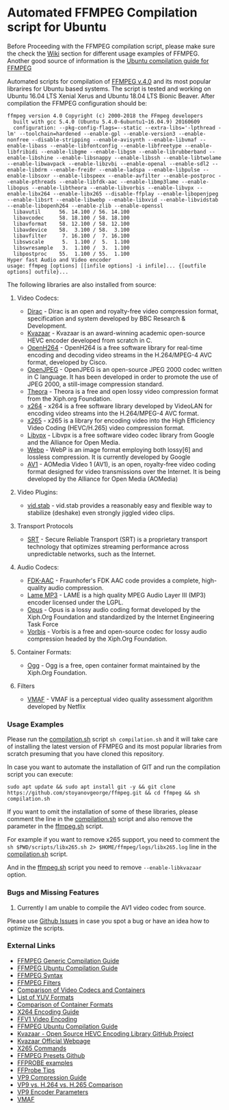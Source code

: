 # Automated FFMPEG Compilation script for Ubuntu

Before Proceeding with the FFMPEG compilation script, please make sure the check the [Wiki](https://github.com/stoyanovgeorge/ffmpeg/wiki "Wiki") section for different usage examples of FFMPEG. Another good source of information is the [Ubuntu compilation guide for FFMPEG](https://trac.ffmpeg.org/wiki/CompilationGuide/Ubuntu)

Automated scripts for compilation of [FFMPEG v.4.0](https://ffmpeg.org/ "FFMPEG Official Page") and its most popular librarires for Ubuntu based systems. The script is tested and working on Ubuntu 16.04 LTS Xenial Xerus and Ubuntu 18.04 LTS Bionic Beaver. After compilation the FFMPEG configuration should be:

```
ffmpeg version 4.0 Copyright (c) 2000-2018 the FFmpeg developers
  built with gcc 5.4.0 (Ubuntu 5.4.0-6ubuntu1~16.04.9) 20160609
  configuration: --pkg-config-flags=--static --extra-libs='-lpthread -lm' --toolchain=hardened --enable-gpl --enable-version3 --enable-nonfree --disable-stripping --enable-avisynth --enable-libvmaf --enable-libass --enable-libfontconfig --enable-libfreetype --enable-libfribidi --enable-libgme --enable-libgsm --enable-librubberband --enable-libshine --enable-libsnappy --enable-libssh --enable-libtwolame --enable-libwavpack --enable-libzvbi --enable-openal --enable-sdl2 --enable-libdrm --enable-frei0r --enable-ladspa --enable-libpulse --enable-libsoxr --enable-libspeex --enable-avfilter --enable-postproc --enable-pthreads --enable-libfdk-aac --enable-libmp3lame --enable-libopus --enable-libtheora --enable-libvorbis --enable-libvpx --enable-libx264 --enable-libx265 --disable-ffplay --enable-libopenjpeg --enable-libsrt --enable-libwebp --enable-libxvid --enable-libvidstab --enable-libopenh264 --enable-zlib --enable-openssl
  libavutil      56. 14.100 / 56. 14.100
  libavcodec     58. 18.100 / 58. 18.100
  libavformat    58. 12.100 / 58. 12.100
  libavdevice    58.  3.100 / 58.  3.100
  libavfilter     7. 16.100 /  7. 16.100
  libswscale      5.  1.100 /  5.  1.100
  libswresample   3.  1.100 /  3.  1.100
  libpostproc    55.  1.100 / 55.  1.100
Hyper fast Audio and Video encoder
usage: ffmpeg [options] [[infile options] -i infile]... {[outfile options] outfile}...
``` 

The following libraries are also installed from source: 
1. Video Codecs:
	* [Dirac](http://www.bbc.co.uk/opensource/projects/dirac/ "Dirac Codec") - Dirac is an open and royalty-free video compression format, specification and system developed by BBC Research & Development.
	* [Kvazaar](http://ultravideo.cs.tut.fi/ "Kvazaar Codec") - Kvazaar is an award-winning academic open-source HEVC encoder developed from scratch in C.
	* [OpenH264](http://www.openh264.org/ "OpenH264 Codec") - OpenH264 is a free software library for real-time encoding and decoding video streams in the H.264/MPEG-4 AVC format, developed by Cisco.
	* [OpenJPEG](http://www.openjpeg.org/ "OpenJPEG Codec") - OpenJPEG is an open-source JPEG 2000 codec written in C language. It has been developed in order to promote the use of JPEG 2000, a still-image compression standard.
	* [Theora](https://www.theora.org/ "Theora Codec") - Theora is a free and open lossy video compression format from the Xiph.org Foundation.
	* [x264](http://www.videolan.org/developers/x264.html "x264 Codec") - x264 is a free software library developed by VideoLAN for encoding video streams into the H.264/MPEG-4 AVC format.
	* [x265](http://www.videolan.org/developers/x264.html "x265 Codec") - x265 is a library for encoding video into the High Efficiency Video Coding (HEVC/H.265) video compression format.
	* [Libvpx](https://www.webmproject.org/code/ "Libvpx Codec") - Libvpx is a free software video codec library from Google and the Alliance for Open Media. 
	* [Webp](https://developers.google.com/speed/webp/ "Webp Codec") - WebP is an image format employing both lossy[6] and lossless compression. It is currently developed by Google
	* [AV1](https://aomedia.org/) - AOMedia Video 1 (AV1), is an open, royalty-free video coding format designed for video transmissions over the Internet. It is being developed by the Alliance for Open Media (AOMedia)
	
2. Video Plugins:
	* [vid.stab](http://public.hronopik.de/vid.stab/ "vid.stab Video Plugin") - vid.stab provides a reasonably easy and flexible way to stabilize (deshake) even strongly jiggled video clips.

3. Transport Protocols
	* [SRT](https://www.srtalliance.org/) - Secure Reliable Transport (SRT) is a proprietary transport technology that optimizes streaming performance across unpredictable networks, such as the Internet.

4. Audio Codecs:
	* [FDK-AAC](https://www.iis.fraunhofer.de/en/ff/amm/impl.html "FDK-AAC Codec") - Fraunhofer's FDK AAC code provides a complete, high-quality audio compression.
	* [Lame MP3](http://lame.sourceforge.net/ "Lame MP3 Codec") - LAME is a high quality MPEG Audio Layer III (MP3) encoder licensed under the LGPL.
	* [Opus](http://opus-codec.org/downloads/ "Opus Codec") - Opus is a lossy audio coding format developed by the Xiph.Org Foundation and standardized by the Internet Engineering Task Force
	* [Vorbis](http://www.vorbis.com/ "Vorbis Codec") - Vorbis is a free and open-source codec for lossy audio compression headed by the Xiph.Org Foundation.

5. Container Formats:
	* [Ogg](https://www.xiph.org/ogg/ "Ogg Container Format") - Ogg is a free, open container format maintained by the Xiph.Org Foundation.
6. Filters
	* [VMAF](https://github.com/Netflix/vmaf "VMAF Github Page") - VMAF is a perceptual video quality assessment algorithm developed by Netflix


### Usage Examples

Please run the [compilation.sh](https://github.com/stoyanovgeorge/ffmpeg/blob/master/compilation.sh "compilation.sh") script `sh compilation.sh` and it will take care of installing the latest version of FFMPEG and its most popular libraries from scratch presuming that you have cloned this repository.

In case you want to automate the installation of GIT and run the compilation script you can execute: 

```
sudo apt update && sudo apt install git -y && git clone https://github.com/stoyanovgeorge/ffmpeg.git && cd ffmpeg && sh compilation.sh
```

If you want to omit the installation of some of these libraries, please comment the line in the [compilation.sh](https://github.com/stoyanovgeorge/ffmpeg/blob/master/compilation.sh "compilation.sh") script and also remove the parameter in the [ffmpeg.sh](https://github.com/stoyanovgeorge/ffmpeg/blob/master/scripts/ffmpeg.sh "ffmpeg.sh") script. 

For example if you want to remove x265 support, you need to comment the `sh $PWD/scripts/libx265.sh 2> $HOME/ffmpeg/logs/libx265.log` line in the [compilation.sh](https://github.com/stoyanovgeorge/ffmpeg/blob/master/compilation.sh "compilation.sh") script.

And in the [ffmpeg.sh](https://github.com/stoyanovgeorge/ffmpeg/blob/master/scripts/ffmpeg.sh "ffmpeg.sh") script you need to remove `--enable-libkvazaar` option.

### Bugs and Missing Features

1. Currently I am unable to compile the AV1 video codec from source. 

Please use [Github Issues](https://github.com/stoyanovgeorge/ffmpeg/issues "Github Issues") in case you spot a bug or have an idea how to optimize the scripts. 

### External Links

* [FFMPEG Generic Compilation Guide](https://trac.ffmpeg.org/wiki/CompilationGuide/Generic "FFMPEG Generic Compilation Guide")
* [FFMPEG Ubuntu Compilation Guide](https://trac.ffmpeg.org/wiki/CompilationGuide/Ubuntu "FFMPEG Ubuntu Compilation Guide")
* [FFMPEG Syntax](https://ffmpeg.org/ffmpeg-all.html "FFMPEG Syntax")
* [FFMPEG Filters](https://ffmpeg.org/ffmpeg-filters.html "FFMPEG Filters")
* [Comparison of Video Codecs and Containers](http://download.das-werkstatt.com/pb/mthk/info/video/comparison_video_codecs_containers.html "Video Codecs Comparison")
* [List of YUV Formats](http://www.fourcc.org/yuv.php "List of YUV Formats")
* [Comparison of Container Formats](http://www.digitizationguidelines.gov/guidelines/video_reformatting_compare.html "Comparison of Container Formats")
* [X264 Encoding Guide](https://trac.ffmpeg.org/wiki/Encode/H.264 "X264 Encoding Guide")
* [FFV1 Video Encoding](https://trac.ffmpeg.org/wiki/Encode/FFV1 "FFV1 Video Encoding")
* [FFMPEG Ubuntu Compilation Guide](https://trac.ffmpeg.org/wiki/CompilationGuide/Ubuntu "FFMPEG Ubuntu Compilation Guide")
* [Kvazaar - Open Source HEVC Encoding Library GitHub Project](https://github.com/ultravideo/kvazaar "Kvazaar GitHub")
* [Kvazaar Official Webpage](http://ultravideo.cs.tut.fi/#encoder "Kvazaar Official Webpage")
* [X265 Commands](http://x265.readthedocs.io/en/default/cli.html "X265 Encoding Guide")
* [FFMPEG Presets Github](https://github.com/joeyblake/FFmpeg-Presets "FFMPEG Precompiled Presets")
* [FFPROBE examples](http://www.bugcodemaster.com/article/use-ffprobe-obtain-information-video-files "FFPROBE examples")
* [FFProbe Tips](https://trac.ffmpeg.org/wiki/FFprobeTips "FFProbe Tips")
* [VP9 Compression Guide](https://sites.google.com/a/webmproject.org/wiki/ffmpeg/vp9-encoding-guide "VP9 Compression Guide")
* [VP9 vs. H.264 vs. H.265 Comparison](https://blogs.gnome.org/rbultje/2015/09/28/vp9-encodingdecoding-performance-vs-hevch-264/ "VP9 vs. H.264 vs. H.265")
* [VP9 Encoder Parameters](https://www.webmproject.org/docs/encoder-parameters/ "VP9 Encoder Parameters")
* [VMAF](https://github.com/Netflix/vmaf "VMAF Github Page")

